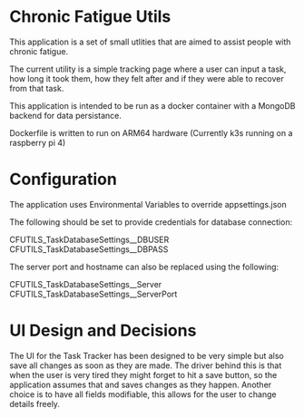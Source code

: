 # Chronic Fatigue Utils

This application is a set of small utlities that are aimed to assist people with chronic fatigue.

The current utility is a simple tracking page where a user can input a task, how long it took them, how they felt after and if they were able to recover from that task.

This application is intended to be run as a docker container with a MongoDB backend for data persistance.

Dockerfile is written to run on ARM64 hardware (Currently k3s running on a raspberry pi 4)

# Configuration
The application uses Environmental Variables to override appsettings.json

The following should be set to provide credentials for database connection:

CFUTILS_TaskDatabaseSettings__DBUSER
CFUTILS_TaskDatabaseSettings__DBPASS

The server port and hostname can also be replaced using the following:

CFUTILS_TaskDatabaseSettings__Server
CFUTILS_TaskDatabaseSettings__ServerPort

# UI Design and Decisions
The UI for the Task Tracker has been designed to be very simple but also save all changes as soon as they are made. 
The driver behind this is that when the user is very tired they might forget to hit a save button, so the application assumes that and saves changes as they happen.
Another choice is to have all fields modifiable, this allows for the user to change details freely.
